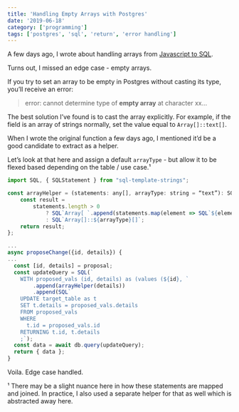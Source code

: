 ```yaml
---
title: 'Handling Empty Arrays with Postgres'
date: '2019-06-18'
category: ['programming']
tags: ['postgres', 'sql', 'return', 'error handling']
---
```


A few days ago, I wrote about handling arrays from [Javascript to SQL](../../2019-06-15/array-handling-javascript-sql).

Turns out, I missed an edge case - empty arrays.

If you try to set an array to be empty in Postgres without casting its type, you’ll receive an error:

> error: cannot determine type of **empty array** at character xx...

The best solution I’ve found is to cast the array explicitly. For example, if the field is an array of strings normally, set the value equal to `Array[]::text[]`.

When I wrote the original function a few days ago, I mentioned it’d be a good candidate to extract as a helper.

Let’s look at that here and assign a default `arrayType` - but allow it to be flexed based depending on the table / use case.¹

```javascript
import SQL, { SQLStatement } from "sql-template-strings";

const arrayHelper = (statements: any[], arrayType: string = “text”): SQLStatement => {
    const result =
        statements.length > 0
            ? SQL`Array[ `.append(statements.map(element => SQL`${element}`)).append(` ] `)
            : SQL`Array[]::${arrayType}[]`;
    return result;
};

...
async proposeChange({id, details}) {
...
  const [id, details] = proposal;
  const updateQuery = SQL(`
    WITH proposed_vals (id, details) as (values (${id}, `
        .append(arrayHelper(details))
        .append(SQL`
    UPDATE target_table as t
    SET t.details = proposed_vals.details
    FROM proposed_vals
    WHERE
      t.id = proposed_vals.id
    RETURNING t.id, t.details
    ;`);
  const data = await db.query(updateQuery);
  return { data };
}
```

Voila. Edge case handled.

¹ There may be a slight nuance here in how these statements are mapped and joined. In practice, I also used a separate helper for that as well which is abstracted away here.
